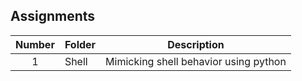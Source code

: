## Assignments

| Number | Folder | Description             |
| :----: | ------ | -----------             |
|   1    |  Shell  |   Mimicking shell behavior using python      |
